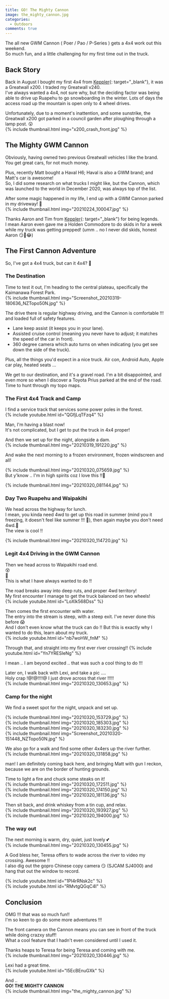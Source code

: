 ```yaml
---
title: GO! The Mighty Cannon
image: the_mighty_cannon.jpg
categories:
  - Outdoors
comments: true
---
```

The all new GWM Cannon ( Poer / Pao / P-Series ) gets a 4x4 work out this weekend.  
So much fun, and a little challenging for my first time out in the truck.  


## Back Story
Back in August I bought my first 4x4 from [Keppler](https://keppler.co.nz/){: target="_blank"}, it was a Greatwall x200. I traded my Greatwall v240.  
I've always wanted a 4x4, not sure why, but the deciding factor was being able to drive up Ruapehu to go snowboarding in the winter. Lots of days the access road up the mountain is open only to 4 wheel drives.  

Unfortunately, due to a moment's inattention, and some sunstrike, the Greatwall x200 got parked in a council garden after ploughing through a lamp post. 😲  
{% include thumbnail.html img="x200_crash_front.jpg" %}  

## The Mighty GWM Cannon
Obviously, having owned two previous Greatwall vehicles I like the brand.  
You get great cars, for not much money.  

Plus, recently Matt bought a Haval H6; Haval is also a GWM brand; and Matt's car is awesome!  
So, I did some research on what trucks I might like, but the Cannon, which was launched to the world in December 2020, was always top of the list.  

After some magic happened in my life, I end up with a GWM Cannon parked in my driveway! 🤩  
{% include thumbnail.html img="20210224_100047.jpg" %}  

Thanks Aaron and Tim from [Keppler](https://keppler.co.nz/){: target="_blank"} for being legends.  
I mean Aaron even gave me a Holden Commodore to do skids in for a week while my truck was getting prepped! (umm .. no I never did skids, honest Aaron 😏🤣😂)

## The First Cannon Adventure
So, I've got a 4x4 truck, but can it 4x4? 🤔  

### The Destination
Time to test it out, I'm heading to the central plateau, specifically the Kaimanawa Forest Park.  
{% include thumbnail.html img="Screenshot_20210319-180636_NZTopo50N.jpg" %}  

The drive there is regular highway driving, and the Cannon is comfortable !!! and loaded full of safety features.
* Lane keep assist (it keeps you in your lane).
* Assisted cruise control (meaning you never have to adjust; it matches the speed of the car in front).
* 360 degree camera which auto turns on when indicating (you get see down the side of the truck).

Plus, all the things you'd expect in a nice truck. Air con, Android Auto, Apple car play, heated seats ...  

We get to our destination, and it's a gravel road. I'm a bit disappointed, and even more so when I discover a Toyota Prius parked at the end of the road. Time to hunt through my topo maps.  

### The First 4x4 Track and Camp
I find a service track that services some power poles in the forest.  
{% include youtube.html id="QGfjLqTFzq4" %}  

Man, I'm having a blast now!  
It's not complicated, but I get to put the truck in 4x4 proper!  

And then we set up for the night, alongside a dam.  
{% include thumbnail.html img="20210319_191220.jpg" %}  

And wake the next morning to a frozen environment, frozen windscreen and all!  

{% include thumbnail.html img="20210320_075659.jpg" %}   
But y'know .. I'm in high spirits coz I love this !!🥰  

{% include thumbnail.html img="20210320_081144.jpg" %}   

### Day Two Ruapehu and Waipakihi
We head across the highway for lunch.  
I mean, you kinda need 4wd to get up this road in summer (mind you it freezing, it doesn't feel like summer !!! 🥶), then again maybe you don't need 4wd.🤷  
The view is cool !!  

{% include thumbnail.html img="20210320_114720.jpg" %}   

### Legit 4x4 Driving in the GWM Cannon
Then we head across to Waipakihi road end.  
😵  
🤯  
This is what I have always wanted to do !!  

The road breaks away into deep ruts, and proper 4wd territory!  
My first encounter I manage to get the truck balanced on two wheels!  
{% include youtube.html id="LoXlk568Dss" %}  

Then comes the first encounter with water.  
The entry into the stream is steep, with a steep exit. I've never done this before 😱  
And I don't even know what the truck can do !! But this is exactly why I wanted to do this, learn about my truck.  
{% include youtube.html id="nb7woHW_fnM" %}  

Through that, and straight into my first ever river crossing!!
{% include youtube.html id="Yn7YRESIeNg" %}  

I mean .. I am beyond excited .. that was such a cool thing to do !!!  

Later on, I walk back with Lexi, and take a pic ....  
Holy crap !@!@!!!!@ I just drove across that river !!!!!  
{% include thumbnail.html img="20210320_130653.jpg" %}   

### Camp for the night
We find a sweet spot for the night, unpack and set up.  

{% include thumbnail.html img="20210320_153729.jpg" %}   
{% include thumbnail.html img="20210320_185303.jpg" %}   
{% include thumbnail.html img="20210320_183230.jpg" %}   
{% include thumbnail.html img="Screenshot_20210320-151448_NZTopo50N.jpg" %}   

We also go for a walk and find some other 4x4ers up the river further.  
{% include thumbnail.html img="20210320_131858.jpg" %}   

man! I am definitely coming back here, and bringing Matt with gun I reckon, because we are on the border of hunting grounds.  

Time to light a fire and chuck some steaks on it!  
{% include thumbnail.html img="20210320_172511.jpg" %}   
{% include thumbnail.html img="20210320_174150.jpg" %}   
{% include thumbnail.html img="20210320_181136.jpg" %}   

Then sit back, and drink whiskey from a tin cup, and relax.  
{% include thumbnail.html img="20210320_193927.jpg" %}   
{% include thumbnail.html img="20210320_194000.jpg" %}   

### The way out
The next morning is warm, dry, quiet, just lovely 💕  
{% include thumbnail.html img="20210320_130455.jpg" %}   

A God bless her, Teresa offers to wade across the river to video my crossing. Awesome !!  
I also dig out the gopro Chinese copy camera 😏 (SJCAM SJ4000) and hang that out the window to record.  

{% include youtube.html id="1PI4rRNsk2c" %}  
{% include youtube.html id="RMvtgQGqC4I" %}  

## Conclusion
OMG !!! that was so much fun!!  
I'm so keen to go do some more adventures !!!  

The front camera on the Cannon means you can see in front of the truck while doing crazxy stuff!  
What a cool feature that I hadn't even considered until I used it.  

Thanks heaps to Teresa for being Teresa and coming with me.  
{% include thumbnail.html img="20210320_130446.jpg" %}   

Lexi had a great time.  
{% include youtube.html id="I5EcBEnuGXk" %}  

And ..   
 **GO! THE MIGHTY CANNON**  
{% include thumbnail.html img="the_mighty_cannon.jpg" %}   

